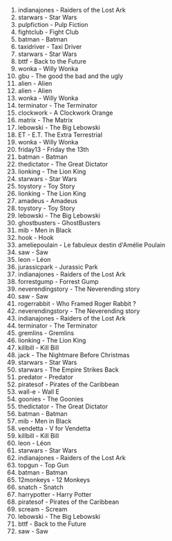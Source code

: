 1. indianajones - Raiders of the Lost Ark  
2. starwars - Star Wars
3. pulpfiction - Pulp Fiction
4. fightclub - Fight Club
5. batman - Batman
6. taxidriver - Taxi Driver
7. starwars - Star Wars
8. bttf - Back to the Future
9. wonka - Willy Wonka
10. gbu - The good the bad and the ugly 
11. alien - Alien
12. alien - Alien
13. wonka - Willy Wonka
14. terminator - The Terminator
15. clockwork - A Clockwork Orange
16. matrix - The Matrix
17. lebowski - The Big Lebowski
18. ET - E.T. The Extra Terrestrial
19. wonka - Willy Wonka
20. friday13 - Friday the 13th
21. batman - Batman
22. thedictator - The Great Dictator 
23. lionking - The Lion King
24. starwars - Star Wars
25. toystory - Toy Story
26. lionking - The Lion King
27. amadeus - Amadeus
28. toystory - Toy Story
29. lebowski - The Big Lebowski
30. ghostbusters - GhostBusters
31. mib - Men in Black
32. hook - Hook
33. ameliepoulain - Le fabuleux destin d'Amélie Poulain
34. saw - Saw
35. leon - Léon
36. jurassicpark - Jurassic Park
37. indianajones - Raiders of the Lost Ark  
38. forrestgump - Forrest Gump
39. neverendingstory - The Neverending story
40. saw - Saw
41. rogerrabbit - Who Framed Roger Rabbit ?
42. neverendingstory - The Neverending story
43. indianajones - Raiders of the Lost Ark  
44. terminator - The Terminator
45. gremlins - Gremlins
46. lionking - The Lion King
47. killbill - Kill Bill
48. jack - The Nightmare Before Christmas
49. starwars - Star Wars
50. starwars - The Empire Strikes Back
51. predator - Predator
52. piratesof - Pirates of the Caribbean
53. wall-e - Wall E
54. goonies - The Goonies
55. thedictator - The Great Dictator 
56. batman - Batman
57. mib - Men in Black
58. vendetta - V for Vendetta
59. killbill - Kill Bill
60. leon - Léon
61. starwars - Star Wars
62. indianajones - Raiders of the Lost Ark  
63. topgun - Top Gun
64. batman - Batman
65. 12monkeys - 12 Monkeys
66. snatch - Snatch
67. harrypotter - Harry Potter
68. piratesof - Pirates of the Caribbean
69. scream - Scream
70. lebowski - The Big Lebowski
71. bttf - Back to the Future
72. saw - Saw